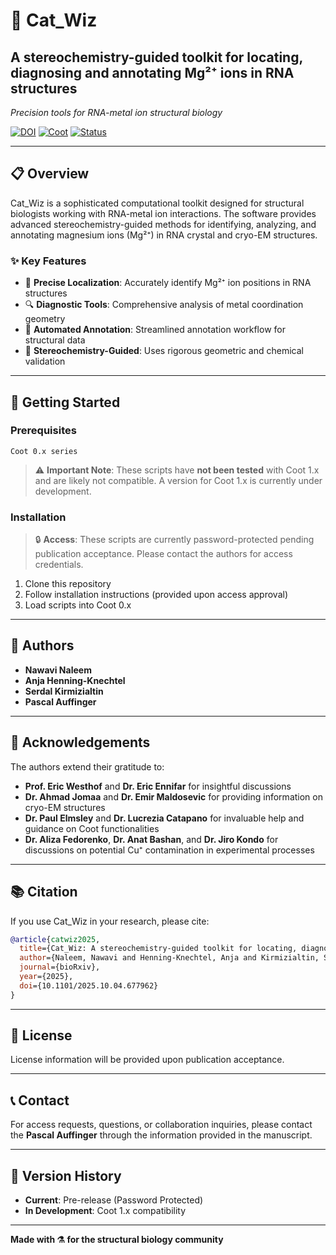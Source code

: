 # 🧬 Cat_Wiz 

## A stereochemistry-guided toolkit for locating, diagnosing and annotating Mg²⁺ ions in RNA structures

*Precision tools for RNA-metal ion structural biology*

[![DOI](https://img.shields.io/badge/DOI-10.1101%2F2025.10.04.677962-blue)](https://doi.org/10.1101/2025.10.04.677962)
[![Coot](https://img.shields.io/badge/Coot-0.x-green)](https://www2.mrc-lmb.cam.ac.uk/personal/pemsley/coot/)
[![Status](https://img.shields.io/badge/Status-Under%20Development-yellow)]()

---

## 📋 Overview

Cat_Wiz is a sophisticated computational toolkit designed for structural biologists working with RNA-metal ion interactions. The software provides advanced stereochemistry-guided methods for identifying, analyzing, and annotating magnesium ions (Mg²⁺) in RNA crystal and cryo-EM structures.

### ✨ Key Features

- 🎯 **Precise Localization**: Accurately identify Mg²⁺ ion positions in RNA structures
- 🔍 **Diagnostic Tools**: Comprehensive analysis of metal coordination geometry
- 📝 **Automated Annotation**: Streamlined annotation workflow for structural data
- 🧪 **Stereochemistry-Guided**: Uses rigorous geometric and chemical validation

---

## 🚀 Getting Started

### Prerequisites

```
Coot 0.x series
```

> ⚠️ **Important Note**: These scripts have **not been tested** with Coot 1.x and are likely not compatible. A version for Coot 1.x is currently under development.

### Installation

> 🔒 **Access**: These scripts are currently password-protected pending publication acceptance. Please contact the authors for access credentials.

1. Clone this repository
2. Follow installation instructions (provided upon access approval)
3. Load scripts into Coot 0.x

---

## 👥 Authors

- **Nawavi Naleem**
- **Anja Henning-Knechtel**
- **Serdal Kirmizialtin**
- **Pascal Auffinger**

---

## 🙏 Acknowledgements

The authors extend their gratitude to:

- **Prof. Eric Westhof** and **Dr. Eric Ennifar** for insightful discussions
- **Dr. Ahmad Jomaa** and **Dr. Emir Maldosevic** for providing information on cryo-EM structures
- **Dr. Paul Elmsley** and **Dr. Lucrezia Catapano** for invaluable help and guidance on Coot functionalities
- **Dr. Aliza Fedorenko**, **Dr. Anat Bashan**, and **Dr. Jiro Kondo** for discussions on potential Cu⁺ contamination in experimental processes

---

## 📚 Citation

If you use Cat_Wiz in your research, please cite:

```bibtex
@article{catwiz2025,
  title={Cat_Wiz: A stereochemistry-guided toolkit for locating, diagnosing and annotating Mg2+ ions in RNA structures},
  author={Naleem, Nawavi and Henning-Knechtel, Anja and Kirmizialtin, Serdal and Auffinger, Pascal},
  journal={bioRxiv},
  year={2025},
  doi={10.1101/2025.10.04.677962}
}
```

---

## 📄 License

License information will be provided upon publication acceptance.

---

## 📞 Contact

For access requests, questions, or collaboration inquiries, please contact the **Pascal Auffinger** through the information provided in the manuscript.

---

## 🔄 Version History

- **Current**: Pre-release (Password Protected)
- **In Development**: Coot 1.x compatibility

---

**Made with ⚗️ for the structural biology community**